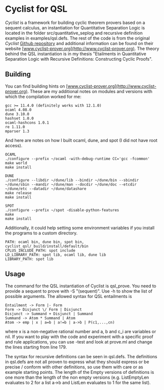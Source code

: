 # Cyclist for QSL

*Cyclist* is a framework for building cyclic theorem provers based on a sequent calculus, an instantiation for Quantitative Separation Logic is located in the folder src/quantitative_seplog and recursive definition examples in examples/qsl.defs. The rest of the code is from the original *Cyclist* [Github repository](https://github.com/cyclist-org/cyclist) and additional information can be found on their website [www.cyclist-prover.org](http://www.cyclist-prover.org). The theory behind the QSL instantiation is in my thesis "Etailments in Quantitative Separation Logic with Recursive Definitions: Constructing Cyclic Proofs".

## Building

You can find building hints on [www.cyclist-prover.org](http://www.cyclist-prover.org). These are my additional notes on modules and versions with which the compilation worked for me:
```
gcc >= 11.4.0 (definitely works with 12.1.0)
ocaml 4.08.0
dune 3.10.0
hashset 1.0.0
ocaml-hashcons 1.0.1
re 1.11.0
mparser 1.3
```

And here are notes on how I built ocaml, dune, and spot (I did not have root access).
```
OCAML
./configure --prefix ~/ocaml -with-debug-runtime CC='gcc -fcommon'
make world
make install

DUNE
./configure --libdir ~/dune/lib --bindir ~/dune/bin --sbindir ~/dune/sbin --mandir ~/dune/man --docdir ~/dune/doc --etcdir ~/dune/etc --datadir ~/dune/datashare
make release
make install

SPOT
./configure --prefix ~/spot -disable-python-features
make
make install
```

Additionally, it could help setting some environment variables if you install the programs to a custom directory.
```
PATH: ocaml bin, dune bin, spot bin, cyclist_qsl/_build/install/default/bin
CPLUS_INCLUDE_PATH: spot include
LD_LIBRARY_PATH: spot lib, ocaml lib, dune lib
LIBRARY_PATH: spot lib
```

## Usage

The command for the QSL instantiation of Cyclist is qsl_prove. You need to provide a sequent to prove with -S "(sequent)". Use -h to show the list of possible arguments.
The allowed syntax for QSL entailments is
```
Entailment -> Form |- Form
Form -> Disjunct \/ Form | Disjunct
Disjunct -> Summand + Disjunct | Summand
Summand -> Atom * Summand | Atom
Atom -> emp | x | a=b | a!=b | a->b | P(c1,...,cn)
```
where x is a non-negative rational number and a, b and c_i are variables or nil.
If you want to play with the code and experiment with a specific proof and rule applications, you can use -test and look at prove.ml and change the lines starting from line 179.

The syntax for recursive definitions can be seen in qsl.defs.
The definitions in qsl.defs are not all proven to express what they should express or be precise / conform with other definitions, so use them with care or as example starting points. The length of the Empty versions of definitions is one more than the length of the non empty versions (e.g. ListEmptyLen evaluates to 2 for a list a->b and ListLen evaluates to 1 for the same list).

